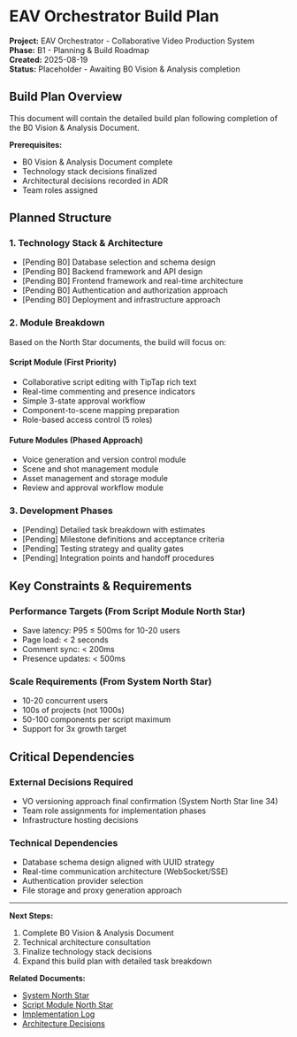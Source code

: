 # EAV Orchestrator Build Plan

**Project:** EAV Orchestrator - Collaborative Video Production System  
**Phase:** B1 - Planning & Build Roadmap  
**Created:** 2025-08-19  
**Status:** Placeholder - Awaiting B0 Vision & Analysis completion

## Build Plan Overview

This document will contain the detailed build plan following completion of the B0 Vision & Analysis Document. 

**Prerequisites:**
- B0 Vision & Analysis Document complete
- Technology stack decisions finalized 
- Architectural decisions recorded in ADR
- Team roles assigned

## Planned Structure

### 1. Technology Stack & Architecture
- [Pending B0] Database selection and schema design
- [Pending B0] Backend framework and API design
- [Pending B0] Frontend framework and real-time architecture
- [Pending B0] Authentication and authorization approach
- [Pending B0] Deployment and infrastructure approach

### 2. Module Breakdown
Based on the North Star documents, the build will focus on:

#### Script Module (First Priority)
- Collaborative script editing with TipTap rich text
- Real-time commenting and presence indicators
- Simple 3-state approval workflow
- Component-to-scene mapping preparation
- Role-based access control (5 roles)

#### Future Modules (Phased Approach)
- Voice generation and version control module
- Scene and shot management module
- Asset management and storage module
- Review and approval workflow module

### 3. Development Phases
- [Pending] Detailed task breakdown with estimates
- [Pending] Milestone definitions and acceptance criteria
- [Pending] Testing strategy and quality gates
- [Pending] Integration points and handoff procedures

## Key Constraints & Requirements

### Performance Targets (From Script Module North Star)
- Save latency: P95 ≤ 500ms for 10-20 users
- Page load: < 2 seconds
- Comment sync: < 200ms
- Presence updates: < 500ms

### Scale Requirements (From System North Star)
- 10-20 concurrent users
- 100s of projects (not 1000s)
- 50-100 components per script maximum
- Support for 3x growth target

## Critical Dependencies

### External Decisions Required
- VO versioning approach final confirmation (System North Star line 34)
- Team role assignments for implementation phases
- Infrastructure hosting decisions

### Technical Dependencies
- Database schema design aligned with UUID strategy
- Real-time communication architecture (WebSocket/SSE)
- Authentication provider selection
- File storage and proxy generation approach

---

**Next Steps:**
1. Complete B0 Vision & Analysis Document
2. Technical architecture consultation
3. Finalize technology stack decisions
4. Expand this build plan with detailed task breakdown

**Related Documents:**
- [System North Star](/Volumes/HestAI/builds/eav-orchestrator/system/docs/000-EAV_SYSTEM-D1-NORTH_STAR.md)
- [Script Module North Star](/Volumes/HestAI/builds/eav-orchestrator/modules/script-module/docs/000-EAV_SCRIPT-D1-NORTH_STAR.md)
- [Implementation Log](./201-PROJECT-EAV-B1-IMPLEMENTATION-LOG.md)
- [Architecture Decisions](./adr/)
